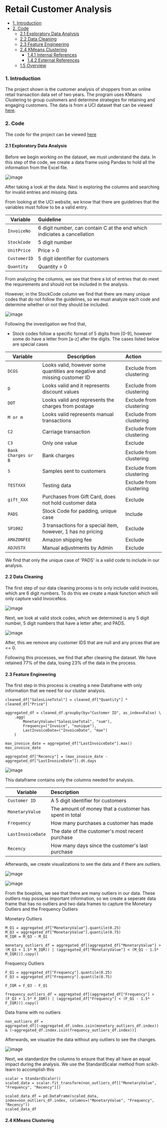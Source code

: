 # Retail Customer Analysis

- [1. Introduction](#1-introduction)
- [2. Code](#2-code)
  * [2.1 Exploratory Data Analysis](#21-exploratory-data-analysis)
  * [2.2 Data Cleaning](#22-data-cleaning)
  * [2.3 Feature Engineering](#23-feature-engineering)
  * [2.4 KMeans Clustering](#24-kmeans-clustering)
    + [1.4.1 Internal References](#141-internal-references)
    + [1.4.2 External References](#142-external-references)
  * [1.5 Overview](#15-overview)

### 1. Introduction

The project shown is the customer analysis of shoppers from an online retail transaction data set of two years. The program uses KMeans Clustering to group customers and determine strategies for retaining and engaging customers. The data is from a UCI dataset that can be viewed [here](https://archive.ics.uci.edu/dataset/502/online+retail+ii).

### 2. Code

The code for the project can be viewed [here](https://github.com/jidafan/Retail-Customer-Analysis/blob/main/Customers.ipynb)

#### 2.1 Exploratory Data Analysis

Before we begin working on the dataset, we must understand the data. In this step of the code, we create a data frame using Pandas to hold all the information from the Excel file. 

![image](https://github.com/user-attachments/assets/f49d6abc-1558-4eba-a718-69f31a56cbd1)

After taking a look at the data. Next is exploring the columns and searching for invalid entries and missing data.

From looking at the UCI website, we know that there are guidelines that the variables must follow to be a valid entry.

| Variable      | Guideline        | 
| ------------- |:---------------------| 
| `InvoiceNo`     | 6 digit number, can contain C at the end which indiciates a cancellation   |
| `StockCode`     | 5 digit number  |   
| `UnitPrice` | Price > 0                       |
| `CustomerID`     | 5 digit identifier for customers  |
| `Quantity` | Quantity > 0                       |

From analyzing the columns, we see that there a lot of entries that do meet the requirements and should not be included in the analysis.

However, in the StockCode column we find that there are many unique codes that do not follow the guidelines, so we must analyze each code and determine whether or not they should be included.

![image](https://github.com/user-attachments/assets/f3d5778f-bf44-4451-b9d7-9adaa2559501)

Following the investigation we find that,

* Stock codes follow a specific format of 5 digits from [0-9], however some do have a letter from [a-z] after the digits. The cases listed below are special cases

| Variable      | Description           |  Action |
| ------------- |-----------------| :----------------- |
| `DCGS`     | Looks valid, however some quantities are negative and missing customer ID | Exclude from clustering |
| `D`     | Looks valid and it represents discount values  | Exclude from clustering |
| `DOT`     | Looks valid and represents the charges from postage | Exclude from clustering |
| `M or m`     | Looks valid represents manual transactions | Exclude from clustering |
| `C2`     | Carriage transaction | Exclude from clustering |
| `C3`     | Only one value | Exclude |
| `Bank Charges or B`     | Bank charges | Exclude from clustering |
| `S`     | Samples sent to customers | Exclude from clustering |
| `TESTXXX`     | Testing data | Exclude from clustering |
| `gift_XXX`     | Purchases from Gift Card, does not hold customer data | Exclude |
| `PADS`     | Stock Code for padding, unique case | Include |
| `SP1002`     | 3 transactions for a special item, however, 1 has no pricing | Exclude |
| `AMAZONFEE`     | Amazon shipping fee | Exclude |
| `ADJUSTX`     | Manual adjustments by Admin | Exclude |

We find that only the unique case of 'PADS' is a valid code to include in our analysis.

#### 2.2 Data Cleaning

The first step of our data cleaning process is to only include valid invoices, which are 6 digit numbers. To do this we create a mask function which will only capture valid InvoiceNos.

![image](https://github.com/user-attachments/assets/5d931c8e-de6c-40b2-9f68-177509c4ef21)

Next, we look at valid stock codes, which we determined is any 5 digit number, 5 digit numbers that have a letter after, and PADS.

![image](https://github.com/user-attachments/assets/bc49dcde-6af0-448f-b50f-bdf4504098f3)

After, this we remove any customer IDS that are null and any prices that are <= 0.

Following this processes, we find that after cleaning the dataset. We have retained 77% of the data, losing 23% of the data in the process.

#### 2.3 Feature Engineering

The first step in this process is creating a new Dataframe with only information that we need for our cluster analysis.

```
cleaned_df["SalesLineTotal"] = cleaned_df["Quantity"] * cleaned_df["Price"]

aggregated_df = cleaned_df.groupby(by="Customer ID", as_index=False) \
    .agg(
        MonetaryValue=("SalesLineTotal", "sum"),
        Frequency=("Invoice", "nunique"),
        LastInvoiceDate=("InvoiceDate", "max")
    )

max_invoice_date = aggregated_df["LastInvoiceDate"].max()
max_invoice_date

aggregated_df["Recency"] = (max_invoice_date - aggregated_df["LastInvoiceDate"]).dt.days
```

![image](https://github.com/user-attachments/assets/8c5df388-1711-472b-9e6d-41d59ed16238)

This dataframe contains only the columns needed for analysis. 

| Variable      | Description   | 
| ------------- |:---------------------| 
| `Customer ID`     | A 5 digit identifier for customers   |
| `MonetaryValue`     | The amount of money that a customer has spent in total |   
| `Frequency` | How many purchases a customer has made                  |
| `LastInvoiceDate`     | The date of the customer's most recent purchase |
| `Recency` | How many days since the customer's last purchase                    |

Afterwards, we create visualizations to see the data and if there are outliers.

![image](https://github.com/user-attachments/assets/d20e77d8-c06d-4e54-8575-00be9ffddc98)

![image](https://github.com/user-attachments/assets/eb9cac67-290d-42d4-abb9-2f795c3c7815)

From the boxplots, we see that there are many outliers in our data. These outliers may possess important information, so we create a seperate data frame that has no outliers and two data frames to capture the Monetary Outliers and the Frequency Outliers

Monetary Outliers
```
M_Q1 = aggregated_df["MonetaryValue"].quantile(0.25)
M_Q3 = aggregated_df["MonetaryValue"].quantile(0.75)
M_IQR = M_Q3 - M_Q1

monetary_outliers_df = aggregated_df[(aggregated_df["MonetaryValue"] > (M_Q3 + 1.5* M_IQR)) | (aggregated_df["MonetaryValue"] < (M_Q1 - 1.5* M_IQR))].copy()
```

Frequency Outliers
```
F_Q1 = aggregated_df["Frequency"].quantile(0.25)
F_Q3 = aggregated_df["Frequency"].quantile(0.75)

F_IQR = F_Q3 - F_Q1

frequency_outliers_df = aggregated_df[(aggregated_df["Frequency"] > (F_Q3 + 1.5* F_IQR)) | (aggregated_df["Frequency"] < (F_Q1 - 1.5* F_IQR))].copy()
```

Data frame with no outliers
```
non_outliers_df = aggregated_df[(~aggregated_df.index.isin(monetary_outliers_df.index)) & (~aggregated_df.index.isin(frequency_outliers_df.index))]
```
Afterwards, we visualize the data without any outliers to see the changes.

![image](https://github.com/user-attachments/assets/d7dd225d-9498-4452-9427-48a3e6c258a6)

Next, we standardize the columns to ensure that they all have an equal impact during the analysis. We use the StandardScalar method from scikit-learn to accomplish this

```
scalar = StandardScaler()
scaled_data = scalar.fit_transform(non_outliers_df[["MonetaryValue", "Frequency", "Recency"]])

scaled_data_df = pd.DataFrame(scaled_data, index=non_outliers_df.index, columns=("MonetaryValue", "Frequency", "Recency"))
scaled_data_df
```

#### 2.4 KMeans Clustering
